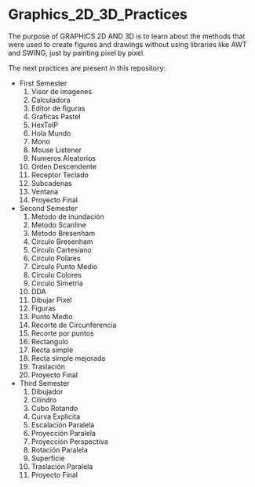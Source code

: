 # Graphics_2D_3D_Practices

The purpose of GRAPHICS 2D AND 3D is to learn about the methods that were used to create figures and drawings without using libraries like AWT and SWING, just by painting pixel by pixel.

The next practices are present in this repository:
<ul>
<li>First Semester
    <ol>
    <li>Visor de imagenes</li>
    <li>Calculadora</li>
    <li>Editor de figuras</li>
    <li>Graficas Pastel</li>
    <li>HexToIP</li>
    <li>Hola Mundo</li>
    <li>Mono</li>
    <li>Mouse Listener</li>
    <li>Numeros Aleatorios</li>
    <li>Orden Descendente</li>
    <li>Receptor Teclado</li>
    <li>Subcadenas</li>
    <li>Ventana</li>
    <li>Proyecto Final</li>
    </ol>
</li>
<li>Second Semester
    <ol>
    <li>Metodo de inundación</li>
    <li>Metodo Scanline</li>
    <li>Metodo Bresenham</li>
    <li>Circulo Bresenham</li>
    <li>Circulo Cartesiano</li>
    <li>Circulo Polares</li>
    <li>Circulo Punto Medio</li>
    <li>Circulo Colores</li>
    <li>Circulo Simetría</li>
    <li>DDA</li>
    <li>Dibujar Pixel</li>
    <li>Figuras</li>
    <li>Punto Medio</li>
    <li>Recorte de Circunferencia</li>
    <li>Recorte por puntos</li>
    <li>Rectangulo</li>
    <li>Recta simple</li>
    <li>Recta simple mejorada</li>
    <li>Traslación</li>
    <li>Proyecto Final</li>
    </ol>
</li>
<li>Third Semester
    <ol>
    <li>Dibujador</li>
    <li>Cilindro</li>
    <li>Cubo Rotando</li>
    <li>Curva Explicita</li>
    <li>Escalación Paralela</li>
    <li>Proyección Paralela</li>
    <li>Proyección Perspectiva</li>
    <li>Rotación Paralela</li>
    <li>Superficie</li>
    <li>Traslación Paralela</li>
    <li>Proyecto Final</li>
    </ol>
</li>
</ul>

